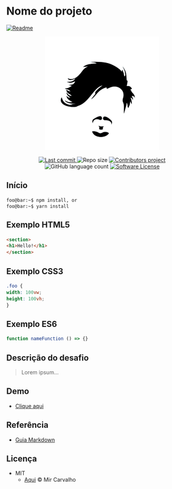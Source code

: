 # Nome do projeto
<a href="./README.md">
  <img alt="Readme" src="https://img.shields.io/badge/Versão Original-en-blue.svg">
</a>

<p align="center">
  <a href="" target="_blank" >
    <img alt="" src="./.github/assets/brand.jpg" width="300" />
  </a>
</p>

<p align="center">
  <a href="https://github.com/deppbrazil/repository-patterns/commits/master">
    <img alt="Last commit" src="https://img.shields.io/github/last-commit/deppbrazil/repository-patterns.svg">
  </a>
  <img alt="Repo size" src="https://img.shields.io/github/repo-size/deppbrazil/repository-patterns.svg?color=red" />
  <a href="https://github.com/deppbrazil/repository-patterns/graphs/contributors">
    <img alt="Contributors project" src="https://img.shields.io/github/contributors/deppbrazil/repository-patterns.svg">
  </a>
  <img alt="GitHub language count" src="https://img.shields.io/github/languages/count/deppbrazil/repository-patterns.svg" />
  <a href="./LICENSE">
    <img alt="Software License" src="https://img.shields.io/badge/license-MIT-brightgreen.svg">
  </a>
</p>

## Início
```console
foo@bar:~$ npm install, or
foo@bar:~$ yarn install
```

## Exemplo HTML5
```html
<section>
<h1>Hello!</h1>
</section>
```

## Exemplo CSS3
```css
.foo {
width: 100vw;
height: 100vh;
}
```

## Exemplo ES6
```js
function nameFunction () => {}
```

## Descrição do desafio
>Lorem ipsum...

## Demo
- [Clique aqui](https://www.deppbrazil.com)

## Referência
- [Guia Markdown](https://guides.github.com/features/mastering-markdown/)

## Licença 
- MIT
  - [Aqui](./LICENSE) &copy; Mir Carvalho